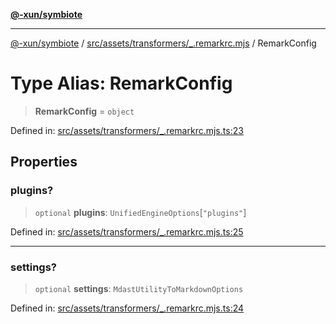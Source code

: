 [**@-xun/symbiote**](../../../../../README.md)

***

[@-xun/symbiote](../../../../../README.md) / [src/assets/transformers/\_.remarkrc.mjs](../README.md) / RemarkConfig

# Type Alias: RemarkConfig

> **RemarkConfig** = `object`

Defined in: [src/assets/transformers/\_.remarkrc.mjs.ts:23](https://github.com/Xunnamius/symbiote/blob/684c98756883770dff30034f576ce171f943b9a2/src/assets/transformers/_.remarkrc.mjs.ts#L23)

## Properties

### plugins?

> `optional` **plugins**: `UnifiedEngineOptions`\[`"plugins"`\]

Defined in: [src/assets/transformers/\_.remarkrc.mjs.ts:25](https://github.com/Xunnamius/symbiote/blob/684c98756883770dff30034f576ce171f943b9a2/src/assets/transformers/_.remarkrc.mjs.ts#L25)

***

### settings?

> `optional` **settings**: `MdastUtilityToMarkdownOptions`

Defined in: [src/assets/transformers/\_.remarkrc.mjs.ts:24](https://github.com/Xunnamius/symbiote/blob/684c98756883770dff30034f576ce171f943b9a2/src/assets/transformers/_.remarkrc.mjs.ts#L24)
